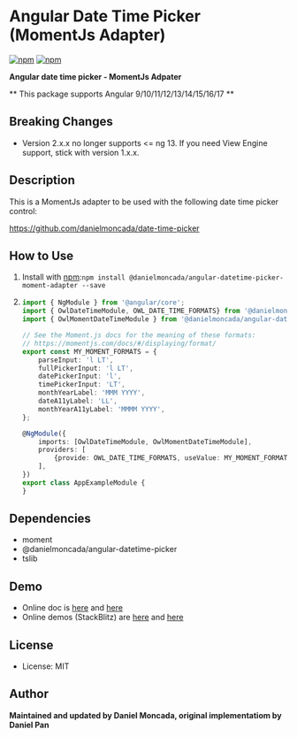 Angular Date Time Picker (MomentJs Adapter)
========================

[![npm](https://img.shields.io/npm/v/@danielmoncada/angular-datetime-picker-moment-adapter.svg?maxAge=2592000?style=flat-square)](https://www.npmjs.com/package/@danielmoncada/angular-datetime-picker-moment-adapter)
[![npm](https://img.shields.io/npm/dm/@danielmoncada/angular-datetime-picker-moment-adapter.svg)](https://www.npmjs.com/package/@danielmoncada/angular-datetime-picker-moment-adapter)

**Angular date time picker - MomentJs Adpater**

** This package supports Angular 9/10/11/12/13/14/15/16/17 **

Breaking Changes
-------
- Version 2.x.x no longer supports <= ng 13. If you need View Engine support, stick with version 1.x.x.

Description
-------
This is a MomentJs adapter to be used with the following date time picker control:

https://github.com/danielmoncada/date-time-picker

How to Use
-------

 1. Install with [npm](https://www.npmjs.com):`npm install @danielmoncada/angular-datetime-picker-moment-adapter --save`
 2. 
    ```typescript
    import { NgModule } from '@angular/core';
    import { OwlDateTimeModule, OWL_DATE_TIME_FORMATS} from '@danielmoncada/angular-datetime-picker;
    import { OwlMomentDateTimeModule } from '@danielmoncada/angular-datetime-picker-moment-adapter';

    // See the Moment.js docs for the meaning of these formats:
    // https://momentjs.com/docs/#/displaying/format/
    export const MY_MOMENT_FORMATS = {
        parseInput: 'l LT',
        fullPickerInput: 'l LT',
        datePickerInput: 'l',
        timePickerInput: 'LT',
        monthYearLabel: 'MMM YYYY',
        dateA11yLabel: 'LL',
        monthYearA11yLabel: 'MMMM YYYY',
    };

    @NgModule({
        imports: [OwlDateTimeModule, OwlMomentDateTimeModule],
        providers: [
            {provide: OWL_DATE_TIME_FORMATS, useValue: MY_MOMENT_FORMATS},
        ],
    })
    export class AppExampleModule {
    }
    ```

Dependencies
-------
- moment
- @danielmoncada/angular-datetime-picker
- tslib

Demo
-------
- Online doc is [here](https://daniel-projects.firebaseapp.com/owlng/date-time-picker) and [here](https://danielykpan.github.io/date-time-picker/)
- Online demos (StackBlitz) are [here](https://stackblitz.com/edit/angular-vvp849) and [here](https://stackblitz.com/edit/angular-i7ykf5)

License
-------
* License: MIT

Author
-------
**Maintained and updated by Daniel Moncada, original implementatiom by Daniel Pan**
